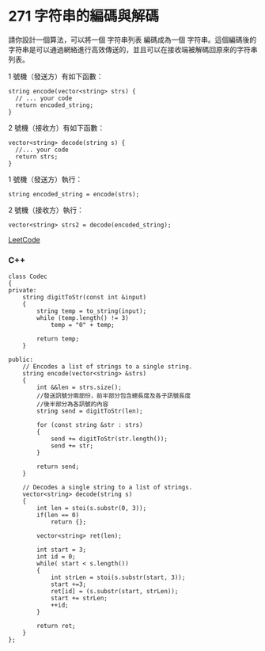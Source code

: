 # 271 字符串的編碼與解碼

請你設計一個算法，可以將一個 字符串列表 編碼成為一個 字符串。這個編碼後的字符串是可以通過網絡進行高效傳送的，並且可以在接收端被解碼回原來的字符串列表。

1 號機（發送方）有如下函數：
```
string encode(vector<string> strs) {
  // ... your code
  return encoded_string;
}
```
2 號機（接收方）有如下函數：
```
vector<string> decode(string s) {
  //... your code
  return strs;
}
```
1 號機（發送方）執行：
```
string encoded_string = encode(strs);
```
2 號機（接收方）執行：
```
vector<string> strs2 = decode(encoded_string);
```

[LeetCode](https://leetcode-cn.com/encode-and-decode-strings/)


### C++ 

```
class Codec
{
private:
    string digitToStr(const int &input)
    {
        string temp = to_string(input);
        while (temp.length() != 3)
            temp = "0" + temp;

        return temp;
    }

public:
    // Encodes a list of strings to a single string.
    string encode(vector<string> &strs)
    {
        int &&len = strs.size();
        //發送訊號分兩部份，前半部分包含總長度及各子訊號長度
        //後半部分為各訊號的內容
        string send = digitToStr(len);

        for (const string &str : strs)
        {
            send += digitToStr(str.length());
            send += str;
        }

        return send;
    }

    // Decodes a single string to a list of strings.
    vector<string> decode(string s)
    {
        int len = stoi(s.substr(0, 3));
        if(len == 0)
            return {};

        vector<string> ret(len);

        int start = 3;
        int id = 0;
        while( start < s.length())
        {
            int strLen = stoi(s.substr(start, 3));
            start +=3;
            ret[id] = (s.substr(start, strLen));
            start += strLen;
            ++id;
        }

        return ret;
    }
};
```
